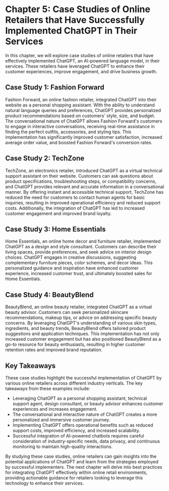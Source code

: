 Chapter 5: Case Studies of Online Retailers that Have Successfully Implemented ChatGPT in Their Services
========================================================================================================

In this chapter, we will explore case studies of online retailers that have effectively implemented ChatGPT, an AI-powered language model, in their services. These retailers have leveraged ChatGPT to enhance their customer experiences, improve engagement, and drive business growth.

Case Study 1: Fashion Forward
-----------------------------

Fashion Forward, an online fashion retailer, integrated ChatGPT into their website as a personal shopping assistant. With the ability to understand natural language queries and preferences, ChatGPT provides personalized product recommendations based on customers' style, size, and budget. The conversational nature of ChatGPT allows Fashion Forward's customers to engage in interactive conversations, receiving real-time assistance in finding the perfect outfits, accessories, and styling tips. This implementation has significantly improved customer satisfaction, increased average order value, and boosted Fashion Forward's conversion rates.

Case Study 2: TechZone
----------------------

TechZone, an electronics retailer, introduced ChatGPT as a virtual technical support assistant on their website. Customers can ask questions about product specifications, troubleshooting steps, or compatibility concerns, and ChatGPT provides relevant and accurate information in a conversational manner. By offering instant and accessible technical support, TechZone has reduced the need for customers to contact human agents for basic inquiries, resulting in improved operational efficiency and reduced support costs. Additionally, the integration of ChatGPT has led to increased customer engagement and improved brand loyalty.

Case Study 3: Home Essentials
-----------------------------

Home Essentials, an online home decor and furniture retailer, implemented ChatGPT as a design and style consultant. Customers can describe their living spaces, provide preferences, and seek advice on interior design choices. ChatGPT engages in creative discussions, suggesting complementary furniture pieces, color schemes, and decor ideas. This personalized guidance and inspiration have enhanced customer experience, increased customer trust, and ultimately boosted sales for Home Essentials.

Case Study 4: BeautyBlend
-------------------------

BeautyBlend, an online beauty retailer, integrated ChatGPT as a virtual beauty advisor. Customers can seek personalized skincare recommendations, makeup tips, or advice on addressing specific beauty concerns. By leveraging ChatGPT's understanding of various skin types, ingredients, and beauty trends, BeautyBlend offers tailored product suggestions and application techniques. This implementation has not only increased customer engagement but has also positioned BeautyBlend as a go-to resource for beauty enthusiasts, resulting in higher customer retention rates and improved brand reputation.

Key Takeaways
-------------

These case studies highlight the successful implementation of ChatGPT by various online retailers across different industry verticals. The key takeaways from these examples include:

* Leveraging ChatGPT as a personal shopping assistant, technical support agent, design consultant, or beauty advisor enhances customer experiences and increases engagement.
* The conversational and interactive nature of ChatGPT creates a more personalized and immersive customer journey.
* Implementing ChatGPT offers operational benefits such as reduced support costs, improved efficiency, and increased scalability.
* Successful integration of AI-powered chatbots requires careful consideration of industry-specific needs, data privacy, and continuous monitoring to maintain high-quality interactions.

By studying these case studies, online retailers can gain insights into the potential applications of ChatGPT and learn from the strategies employed by successful implementers. The next chapter will delve into best practices for integrating ChatGPT effectively within online retail environments, providing actionable guidance for retailers looking to leverage this technology to enhance their services.

